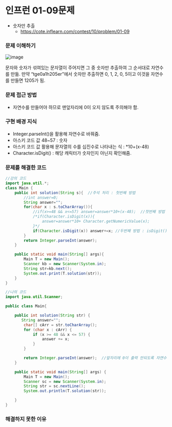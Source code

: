 # 인프런 01-09문제
- 숫자만 추출
    - https://cote.inflearn.com/contest/10/problem/01-09

### 문제 이해하기
![image](https://user-images.githubusercontent.com/90403366/209312370-94d60023-d861-4ae2-86f9-1ad1d3bf90ae.png)

문자와 숫자가 섞여있는 문자열이 주어지면 그 중 숫자만 추출하여 그 순서대로 자연수를 만듦.
만약 “tge0a1h205er”에서 숫자만 추출하면 0, 1, 2, 0, 5이고 이것을 자연수를 만들면 1205가 됨.

### 문제 접근 방법
- 자연수를 만들어야 하므로 맨앞자리에 0이 오지 않도록 주의해야 함.


### 구현 배경 지식
- Integer.parseInt()을 활용해 자연수로 바꿔줌.
- 아스키 코드 값 48~57 : 숫자
- 아스키 코드 값 활용해 문자열의 수를 십진수로 나타내는 식 : *10+(x-48)
- Character.isDigit() : 해당 캐릭터가 숫자인지 아닌지 확인해줌.

### 문제를 해결한 코드
```java
//강의 코드
import java.util.*;
class Main {
    public int solution(String s){  //주석 처리 : 첫번째 방법
        //int answer=0;
        String answer="";
        for(char x : s.toCharArray()){
            //if(x>=48 && x<=57) answer=answer*10+(x-48);  //첫번째 방법 : 아스키 코드값 활용
			/*if(Character.isDigit(x)){
				answer=answer*10+ Character.getNumericValue(x);
			}*/
            if(Character.isDigit(x)) answer+=x; //두번째 방법 : isDigit()함수 사용해 숫자이면 answer에 값저장.
        }
        return Integer.parseInt(answer);
    }

    public static void main(String[] args){
        Main T = new Main();
        Scanner kb = new Scanner(System.in);
        String str=kb.next();
        System.out.print(T.solution(str));
    }
}

//나의 코드
import java.util.Scanner;

public class Main{

    public int solution(String str) {
       String answer="";
        char[] cArr = str.toCharArray();
        for (char x : cArr) {
            if (x >= 48 && x <= 57) {
                answer += x;
            }
        }

        return Integer.parseInt(answer);  //앞자리에 0이 출력 안되도록 자연수로 변환
    }

    public static void main(String[] args) {
        Main T = new Main();
        Scanner sc = new Scanner(System.in);
        String str = sc.nextLine();
        System.out.println(T.solution(str));

    }
}


```

### 해결하지 못한 이유
